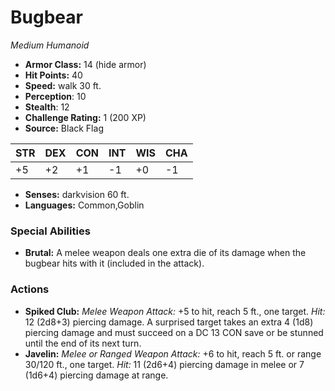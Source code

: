 # Bugbear

*Medium* *Humanoid*

- **Armor Class:** 14 (hide armor)
- **Hit Points:** 40 
- **Speed:** walk 30 ft.
- **Perception**: 10
- **Stealth**: 12
- **Challenge Rating:** 1 (200 XP)
- **Source:** Black Flag

| STR | DEX | CON | INT | WIS | CHA |
| --- | --- | --- | --- | --- | --- |
| +5 | +2 | +1 | -1 | +0 | -1 |

- **Senses:** darkvision 60 ft.
- **Languages:** Common,Goblin

### Special Abilities

- **Brutal:** A melee weapon deals one extra die of its damage when the bugbear hits with it (included in the attack).

### Actions

- **Spiked Club:** _Melee Weapon Attack:_ +5 to hit, reach 5 ft., one target. _Hit:_ 12 (2d8+3) piercing damage. A surprised target takes an extra 4 (1d8) piercing damage and must succeed on a DC 13 CON save or be stunned until the end of its next turn.
- **Javelin:** _Melee or Ranged Weapon Attack:_ +6 to hit, reach 5 ft. or range 30/120 ft., one target. _Hit:_ 11 (2d6+4) piercing damage in melee or 7 (1d6+4) piercing damage at range.
